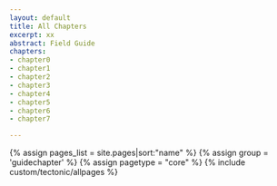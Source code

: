 ```yaml
---
layout: default
title: All Chapters
excerpt: xx
abstract: Field Guide
chapters: 
- chapter0
- chapter1
- chapter2
- chapter3
- chapter4
- chapter5
- chapter6
- chapter7

---
```


{% assign pages_list = site.pages|sort:"name" %}
{% assign group = 'guidechapter' %}
{% assign pagetype = "core" %}
{% include custom/tectonic/allpages %}
